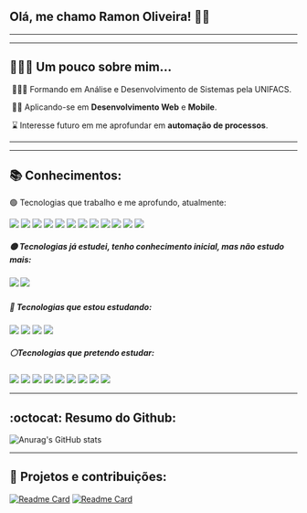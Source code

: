 ## Olá, me chamo **Ramon Oliveira**! 👋🏽

------

------

## 👨🏾‍🦱 Um pouco sobre mim...

​	👨🏽‍🎓 Formando em Análise e Desenvolvimento de Sistemas pela UNIFACS.

​	:man_technologist: Aplicando-se em **Desenvolvimento Web** e **Mobile**.

​	:hourglass: Interesse futuro em me aprofundar em **automação de processos**.

------

------



## :books: Conhecimentos: 

 :green_circle: Tecnologias que trabalho e me aprofundo, atualmente:

![](https://img.shields.io/badge/HTML5-E34F26?style=for-the-badge&logo=html5&logoColor=white) ![](https://img.shields.io/badge/CSS3-1572B6?style=for-the-badge&logo=css3&logoColor=white) ![](https://img.shields.io/badge/Sass-CC6699?style=for-the-badge&logo=sass&logoColor=white) ![](https://img.shields.io/badge/Bootstrap-563D7C?style=for-the-badge&logo=bootstrap&logoColor=white) ![](https://img.shields.io/badge/JavaScript-323330?style=for-the-badge&logo=javascript&logoColor=F7DF1E) ![](https://img.shields.io/badge/jQuery-0769AD?style=for-the-badge&logo=jquery&logoColor=white) ![](https://img.shields.io/badge/MySQL-00000F?style=for-the-badge&logo=mysql&logoColor=white) ![](https://img.shields.io/badge/React_Native-20232A?style=for-the-badge&logo=react&logoColor=61DAFB) ![](https://img.shields.io/badge/Expo-1B1F23?style=for-the-badge&logo=expo&logoColor=white) ![](https://img.shields.io/badge/Git-F05032?style=for-the-badge&logo=git&logoColor=white) ![](https://img.shields.io/badge/firebase-ffca28?style=for-the-badge&logo=firebase&logoColor=black) ![](https://img.shields.io/badge/Adobe-Photoshop-31A8FF?style=for-the-badge&logo=Adobe-Photoshop&labelColor=0a446b&logoWidth=15)

##### :yellow_circle: Tecnologias já estudei, tenho conhecimento inicial, mas não estudo mais:

##### ![](https://img.shields.io/badge/PHP-777BB4?style=for-the-badge&logo=php&logoColor=white) ![](https://img.shields.io/badge/PostgreSQL-316192?style=for-the-badge&logo=postgresql&logoColor=white)

##### :large_blue_circle: Tecnologias que estou estudando:

![](https://img.shields.io/badge/Python-3776AB?style=for-the-badge&logo=python&logoColor=white) ![](https://img.shields.io/badge/SQLite-07405E?style=for-the-badge&logo=sqlite&logoColor=white) ![](https://img.shields.io/badge/React-20232A?style=for-the-badge&logo=react&logoColor=61DAFB) ![](https://img.shields.io/badge/Wordpress-21759B?style=for-the-badge&logo=wordpress&logoColor=white)

##### :white_circle:Tecnologias que pretendo estudar: 

![](https://img.shields.io/badge/TypeScript-007ACC?style=for-the-badge&logo=typescript&logoColor=white) ![](https://img.shields.io/badge/Dart-0175C2?style=for-the-badge&logo=dart&logoColor=white) ![](https://img.shields.io/badge/Pandas-2C2D72?style=for-the-badge&logo=pandas&logoColor=white) ![](https://img.shields.io/badge/MongoDB-white?style=for-the-badge&logo=mongodb&logoColor=4EA94B) ![](https://img.shields.io/badge/Flutter-02569B?style=for-the-badge&logo=flutter&logoColor=white) ![](https://img.shields.io/badge/Electron-2B2E3A?style=for-the-badge&logo=electron&logoColor=9FEAF9) ![](https://img.shields.io/badge/Vue.js-35495E?style=for-the-badge&logo=vuedotjs&logoColor=4FC08D) ![](https://img.shields.io/badge/next.js-000000?style=for-the-badge&logo=nextdotjs&logoColor=white) ![](https://img.shields.io/badge/Amazon_AWS-232F3E?style=for-the-badge&logo=amazon-aws&logoColor=white)



------

## :octocat: Resumo do Github:

![Anurag's GitHub stats](https://github-readme-stats.vercel.app/api?username=im-ramon&show_icons=true&theme=gotham)



------

## :hammer: Projetos e contribuições:

[![Readme Card](https://github-readme-stats.vercel.app/api/pin/?username=im-ramon&repo=app_Sigelo&theme=gotham)](https://github.com/anuraghazra/github-readme-stats) [![Readme Card](https://github-readme-stats.vercel.app/api/pin/?username=im-ramon&repo=opencartbrasil&theme=gotham)](https://github.com/anuraghazra/github-readme-stats)

